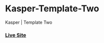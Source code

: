 # Kasper-Template-Two
Kasper | Template Two
<h3><a href='https://muhmmad-mahmoud.github.io/Kasper-Template-Two' target="_blank">Live Site</a></h3>
